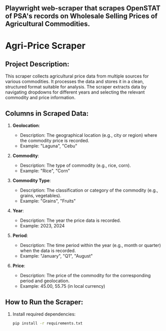 ## Playwright web-scraper that scrapes OpenSTAT of PSA's records on Wholesale Selling Prices of Agricultural Commodities.
# Agri-Price Scraper

## Project Description:
This scraper collects agricultural price data from multiple sources for various commodities. It processes the data and stores it in a clean, structured format suitable for analysis. The scraper extracts data by navigating dropdowns for different years and selecting the relevant commodity and price information.

## Columns in Scraped Data:

1. **Geolocation**: 
   - Description: The geographical location (e.g., city or region) where the commodity price is recorded.
   - Example: "Laguna", "Cebu"

2. **Commodity**: 
   - Description: The type of commodity (e.g., rice, corn).
   - Example: "Rice", "Corn"

3. **Commodity Type**: 
   - Description: The classification or category of the commodity (e.g., grains, vegetables).
   - Example: "Grains", "Fruits"

4. **Year**:
   - Description: The year the price data is recorded.
   - Example: 2023, 2024

5. **Period**: 
   - Description: The time period within the year (e.g., month or quarter) when the data is recorded.
   - Example: "January", "Q1", "August"

6. **Price**:
   - Description: The price of the commodity for the corresponding period and geolocation.
   - Example: 45.00, 55.75 (in local currency)

## How to Run the Scraper:
1. Install required dependencies:
   ```bash
   pip install -r requirements.txt
